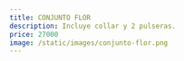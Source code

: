 ```yaml
---
title: CONJUNTO FLOR
description: Incluye collar y 2 pulseras.
price: 27000
image: /static/images/conjunto-flor.png
---
```

